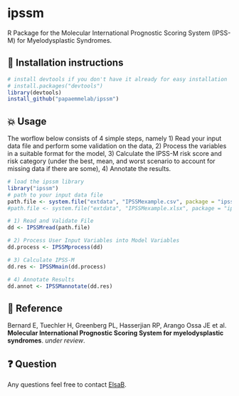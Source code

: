 # ipssm

R Package for the Molecular International Prognostic Scoring System (IPSS-M) for Myelodysplastic Syndromes.


## :rocket: Installation instructions

```R
# install devtools if you don't have it already for easy installation
# install.packages("devtools")
library(devtools)
install_github("papaemmelab/ipssm")
```


## :boom: Usage

The worflow below consists of 4 simple steps, namely 1) Read your input data file and perform some validation on the data, 2) Process the variables in a suitable format for the model, 3) Calculate the IPSS-M risk score and risk category (under the best, mean, and worst scenario to account for missing data if there are some), 4) Annotate the results.

```R
# load the ipssm library
library("ipssm")
# path to your input data file
path.file <- system.file("extdata", "IPSSMexample.csv", package = "ipssm") 
#path.file <- system.file("extdata", "IPSSMexample.xlsx", package = "ipssm") # equivalent

# 1) Read and Validate File
dd <- IPSSMread(path.file)

# 2) Process User Input Variables into Model Variables
dd.process <- IPSSMprocess(dd)

# 3) Calculate IPSS-M
dd.res <- IPSSMmain(dd.process)

# 4) Annotate Results
dd.annot <- IPSSMannotate(dd.res)
```


## :page_with_curl: Reference

Bernard E, Tuechler H, Greenberg PL, Hasserjian RP, Arango Ossa JE et al. **Molecular International Prognostic Scoring System for myelodysplastic syndromes**. *under review*.


## :question: Question

Any questions feel free to contact [ElsaB](https://elsab.github.io/).
